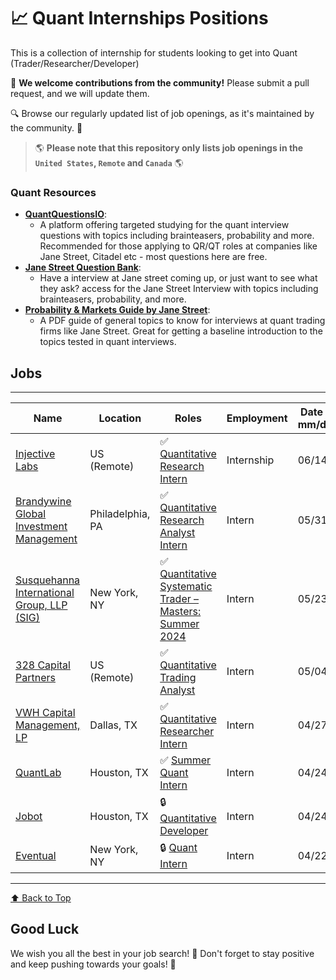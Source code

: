 # 📈 Quant Internships Positions

This is a collection of internship for students looking to get into Quant (Trader/Researcher/Developer)

🙏 **We welcome contributions from the community!** Please submit a pull request, and we will update them.

🔍 Browse our regularly updated list of job openings, as it's maintained by the community. 🚀

> 🌎 **Please note that this repository only lists job openings in the `United States`, `Remote` and `Canada`** 🌎


### Quant Resources 
- **[QuantQuestionsIO](https://quantquestions.io)**:
  - A platform offering targeted studying for the quant interview questions with topics including brainteasers, probability and more. Recommended for those applying to QR/QT roles at companies like Jane Street, Citadel etc - most questions here are free. 
- **[Jane Street Question Bank](https://quantquestions.io/playlist/jane-street)**:
  - Have a interview at Jane street coming up, or just want to see what they ask? access for the Jane Street Interview with topics including brainteasers, probability, and more. 
- **[Probability & Markets Guide by Jane Street](https://www.janestreet.com/static/pdfs/trading-interview.pdf)**:
  - A PDF guide of general topics to know for interviews at quant trading firms like Jane Street. Great for getting a baseline introduction to the topics tested in quant interviews.


## Jobs
---
| Name              | Location     | Roles                | Employment   | Date Added <br> mm/dd/yyyy |
|------------------ | ------------ | -------------------- | ------------ | --------------------------- | 
| [Injective Labs](https://jobs.lever.co/injectivelabs/de1ead03-e4cf-4ccd-bdb5-930a0d256be5/) | US (Remote) | ✅ [Quantitative Research Intern](https://jobs.lever.co/injectivelabs/de1ead03-e4cf-4ccd-bdb5-930a0d256be5/) | Internship | 06/14/2024 |
| [Brandywine Global Investment Management](https://franklintempleton.wd5.myworkdayjobs.com/Jobs-Brandywine/job/Philadelphia-Pennsylvania-United-States-of-America/Quantitative-Research-Analyst-Intern_857853) | Philadelphia, PA | ✅ [Quantitative Research Analyst Intern](https://franklintempleton.wd5.myworkdayjobs.com/Jobs-Brandywine/job/Philadelphia-Pennsylvania-United-States-of-America/Quantitative-Research-Analyst-Intern_857853) | Intern | 05/31/2024 |
| [Susquehanna International Group, LLP (SIG)](https://careers.sig.com/job/SUSQA004Y7676?mode=apply) | New York, NY | ✅ [Quantitative Systematic Trader – Masters: Summer 2024](https://careers.sig.com/job/SUSQA004Y7676?mode=apply) | Intern | 05/23/2024 |
| [328 Capital Partners](https://www.linkedin.com/jobs/search/?currentJobId=3917150420) | US (Remote) | ✅ [Quantitative Trading Analyst](https://www.linkedin.com/jobs/search/?currentJobId=3917150420) | Intern | 05/04/2024 |
| [VWH Capital Management, LP](https://www.linkedin.com/jobs/search/?currentJobId=3911242284) | Dallas, TX | ✅ [Quantitative Researcher Intern](https://www.linkedin.com/jobs/search/?currentJobId=3911242284) | Intern | 04/27/2024 |
| [QuantLab](https://www.quantlab.com/careers?p=job/oxilofwi/apply&__jvst=Job+Board&__jvsd=LinkedInLimited&nl=1) | Houston, TX | ✅ [Summer Quant Intern](https://www.quantlab.com/careers?p=job/oxilofwi/apply&__jvst=Job+Board&__jvsd=LinkedInLimited&nl=1) | Intern | 04/24/2024 |
| [Jobot](https://www.linkedin.com/jobs/search/?currentJobId=3908230784) | Houston, TX | 🔒 [Quantitative Developer](https://www.linkedin.com/jobs/search/?currentJobId=3908230784) | Intern | 04/24/2024 |
| [Eventual](https://www.linkedin.com/jobs/search/?currentJobId=3903250772) | New York, NY | 🔒 [Quant Intern](https://www.linkedin.com/jobs/search/?currentJobId=3903250772) | Intern | 04/22/2024 |
---

[⬆️ Back to Top](#jobs)

## Good Luck

We wish you all the best in your job search! 🌟
Don't forget to stay positive and keep pushing towards your goals! 💪